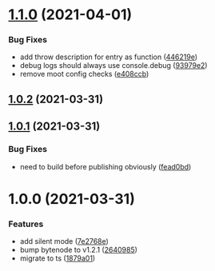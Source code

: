 # [1.1.0](https://github.com/herberttn/bytenode-webpack-plugin/compare/v1.0.2...v1.1.0) (2021-04-01)


### Bug Fixes

* add throw description for entry as function ([446219e](https://github.com/herberttn/bytenode-webpack-plugin/commit/446219ec3744d1a7465cc2736025a5ca09ba6b46))
* debug logs should always use console.debug ([93979e2](https://github.com/herberttn/bytenode-webpack-plugin/commit/93979e29e8bfe92beb91ccbc10c849466783e4c0))
* remove moot config checks ([e408ccb](https://github.com/herberttn/bytenode-webpack-plugin/commit/e408ccba0149193554537a0b3a384679a4333577))

## [1.0.2](https://github.com/herberttn/bytenode-webpack-plugin/compare/v1.0.1...v1.0.2) (2021-03-31)

## [1.0.1](https://github.com/herberttn/bytenode-webpack-plugin/compare/v1.0.0...v1.0.1) (2021-03-31)


### Bug Fixes

* need to build before publishing obviously ([fead0bd](https://github.com/herberttn/bytenode-webpack-plugin/commit/fead0bd4b470f5e5b9d8a033e380c7c477a371b0))

# 1.0.0 (2021-03-31)


### Features

* add silent mode ([7e2768e](https://github.com/herberttn/bytenode-webpack-plugin/commit/7e2768e1b5a0231b83bd00f33ba42e2a9e5e4294))
* bump bytenode to v1.2.1 ([2640985](https://github.com/herberttn/bytenode-webpack-plugin/commit/2640985c54dce93ca686c98c59fa64a26560a409))
* migrate to ts ([1879a01](https://github.com/herberttn/bytenode-webpack-plugin/commit/1879a01c7d05b825a0f0c2d909256217be5aa045))
